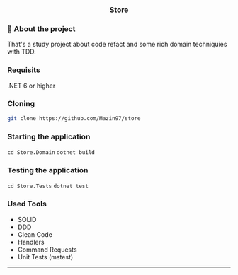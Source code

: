 <h3 align="center">
  Store
</h3>

### 📜 About the project

That's a study project about code refact and some rich domain techniquies with TDD.

### Requisits

.NET 6 or higher

### Cloning

```sh
git clone https://github.com/Mazin97/store
```

### Starting the application

`cd Store.Domain`
`dotnet build`

### Testing the application

`cd Store.Tests`
`dotnet test`


### Used Tools

- SOLID
- DDD
- Clean Code
- Handlers
- Command Requests
- Unit Tests (mstest)

<hr>
